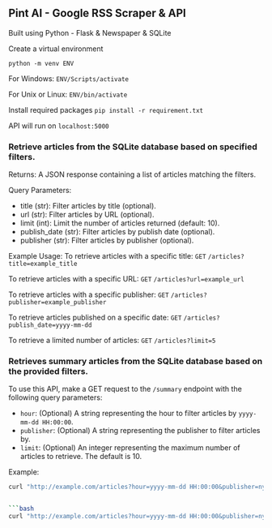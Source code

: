 ## Pint AI - Google RSS Scraper & API

Built using Python - Flask & Newspaper & SQLite

Create a virtual environment

`python -m venv ENV`

For Windows:
`ENV/Scripts/activate`

For Unix or Linux:
`ENV/bin/activate`

Install required packages
`pip install -r requirement.txt`

API will run on `localhost:5000` 

### Retrieve articles from the SQLite database based on specified filters.

Returns:
A JSON response containing a list of articles matching the filters.

Query Parameters:
- title (str): Filter articles by title (optional).
- url (str): Filter articles by URL (optional).
- limit (int): Limit the number of articles returned (default: 10).
- publish_date (str): Filter articles by publish date (optional).
- publisher (str): Filter articles by publisher (optional).

Example Usage:
To retrieve articles with a specific title:
`GET` `/articles?title=example_title`

To retrieve articles with a specific URL:
`GET` `/articles?url=example_url`

To retrieve articles with a specific publisher:
`GET` `/articles?publisher=example_publisher`

To retrieve articles published on a specific date:
`GET` `/articles?publish_date=yyyy-mm-dd`

To retrieve a limited number of articles:
`GET` `/articles?limit=5`


### Retrieves summary articles from the SQLite database based on the provided filters.

To use this API, make a GET request to the `/summary` endpoint with the following query parameters:

- `hour`: (Optional) A string representing the hour to filter articles by `yyyy-mm-dd HH:00:00`.
- `publisher`: (Optional) A string representing the publisher to filter articles by.
- `limit`: (Optional) An integer representing the maximum number of articles to retrieve. The default is 10.

Example:

```bash
curl "http://example.com/articles?hour=yyyy-mm-dd HH:00:00&publisher=nytimes&limit=5"


```bash
curl "http://example.com/articles?hour=yyyy-mm-dd HH:00:00&publisher=nytimes&limit=5"

